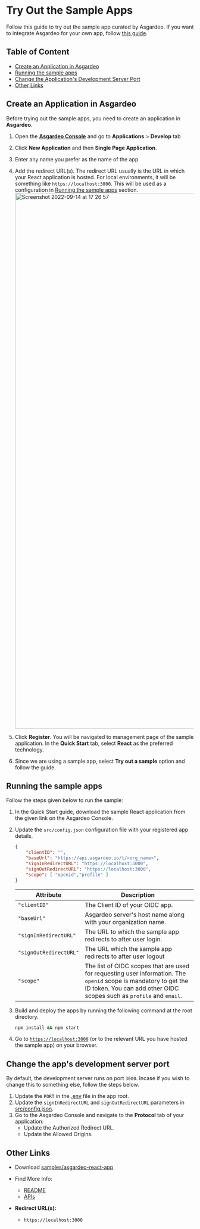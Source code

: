 # Try Out the Sample Apps

Follow this guide to try out the sample app curated by Asgardeo. If you want to integrate Asgardeo for your own app, follow [this guide](/README.md#getting-started).


## Table of Content

-   [Create an Application in Asgardeo](#create-an-application-in-asgardeo)
-   [Running the sample apps](#running-the-sample-apps)
-   [Change the Application's Development Server Port](#change-the-applications-development-server-port)
-   [Other Links](#other-links)


## Create an Application in Asgardeo

Before trying out the sample apps, you need to create an application in **Asgardeo**.

1. Open the [**Asgardeo Console**](https://console.asgardeo.io/login) and go to **Applications** > **Develop** tab

2. Click **New Application** and then **Single Page Application**.

3. Enter any name you prefer as the name of the app

4. Add the redirect URL(s). The redirect URL usually is the URL in which your React application is hosted. For local environments, it will be something like `https://localhost:3000`. This will be used as a configuration in [Running the sample apps](#2-running-the-sample-apps) section.<img width="1439" alt="Screenshot 2022-09-14 at 17 26 57" src="https://user-images.githubusercontent.com/42619922/190148189-bb933d6b-2f8e-41e7-8c42-9d67e6746d17.png">

4. Click **Register**. You will be navigated to management page of the sample application. In the **Quick Start** tab, select **React** as the preferred technology.

5. Since we are using a sample app, select **Try out a sample** option and follow the guide.

## Running the sample apps

Follow the steps given below to run the sample:

1. In the Quick Start guide, download the sample React application from the given link on the Asgardeo Console.

2. Update the `src/config.json` configuration file with your registered app details.

    ```json
    {
        "clientID": "",
        "baseUrl": "https://api.asgardeo.io/t/<org_name>",
        "signInRedirectURL": "https://localhost:3000",
        "signOutRedirectURL": "https://localhost:3000",
        "scope": [ "openid","profile" ]
    }
    ```
    | Attribute             | Description                                                                        |
    | --------------------- | ---------------------------------------------------------------------------------- |
    | `"clientID"`         | The Client ID of your OIDC app. |
    | `"baseUrl"`              | Asgardeo server's host name along with your organization name.                          |
    | `"signInRedirectURL"` | The URL to which the sample app redirects to after user login. |
    | `"signOutRedirectURL"`            | The URL which the sample app redirects to after user logout                     |
    | `"scope"`             | The list of OIDC scopes that are used for requesting user information. The `openid` scope is mandatory to get the ID token. You can add other OIDC scopes such as `profile` and `email`.                           |

3. Build and deploy the apps by running the following command at the root directory.

    ```bash
    npm install && npm start
    ```

4. Go to [`https://localhost:3000`](https://localhost:3000) (or to the relevant URL you have hosted the sample app) on your browser.

## Change the app's development server port

By default, the development server runs on port `3000`. Incase if you wish to change this to something else, 
follow the steps below.

1. Update the `PORT` in the [.env](.env) file in the app root.
2. Update the `signInRedirectURL` and `signOutRedirectURL` parameters in [src/config.json](./src/config.json).
3. Go to the Asgardeo Console and navigate to the **Protocol** tab of your application:
    - Update the Authorized Redirect URL.
    - Update the Allowed Origins.

## Other Links

- Download [samples/asgardeo-react-app](https://github.com/asgardeo/asgardeo-auth-react-sdk/releases/latest/download/asgardeo-react-app.zip)

- Find More Info: 
  - [README](/README.md)
  - [APIs](/API.md)

- **Redirect URL(s):**
  - `https://localhost:3000`
